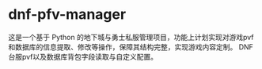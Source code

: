 # dnf-pfv-manager
这是一个基于 Python 的地下城与勇士私服管理项目，功能上计划实现对游戏pvf和数据库的信息提取、修改等操作，保障其结构完整，实现游戏内容定制。
DNF台服pvf以及数据库背包字段读取与自定义配置。